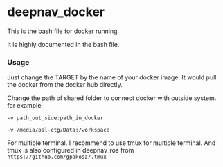 # deepnav_docker
This is the bash file for docker running. 

It is highly documented in the bash file. 

### Usage
Just change the TARGET by the name of your docker image. It would pull the docker from the docker hub directly.

Change the path of shared folder to connect docker with outside system.
for example:
```
-v path_out_side:path_in_docker

-v /media/psl-ctg/Data:/workspace
```

For multiple terminal.
I recommend to use tmux for multiple terminal. And tmux is also configured in deepnav_ros from ```https://github.com/gpakosz/.tmux```
